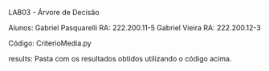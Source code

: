 LAB03 - Árvore de Decisão

Alunos: Gabriel Pasquarelli RA: 222.200.11-5
Gabriel Vieira RA: 222.200.12-3

Código: CriterioMedia.py

results: Pasta com os resultados obtidos utilizando o código acima.
